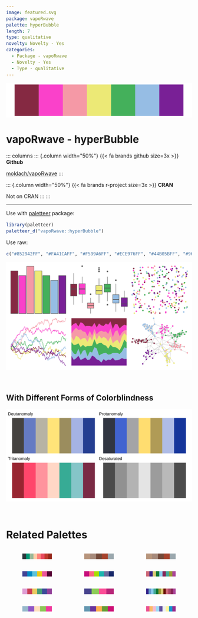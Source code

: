```yaml
---
image: featured.svg
package: vapoRwave
palette: hyperBubble
length: 7
type: qualitative
novelty: Novelty - Yes
categories:
  - Package - vapoRwave
  - Novelty - Yes
  - Type - qualitative
---
```


![](featured.svg)

# vapoRwave - hyperBubble 

::: columns
::: {.column width="50%"}
{{< fa brands github size=3x >}}
**Github**

[moldach/vapoRwave](https://github.com/moldach/vapoRwave)
:::

::: {.column width="50%"}
{{< fa brands r-project size=3x >}}
**CRAN**

Not on CRAN
:::
:::

<hr> 

Use with [paletteer](https://emilhvitfeldt.github.io/paletteer/) package:

```r
library(paletteer)
paletteer_d("vapoRwave::hyperBubble")
```

Use raw:

```r
c("#852942FF", "#FA41CAFF", "#F599A6FF", "#ECE976FF", "#44B05BFF", "#96BDE4FF", "#792096FF")
``` 

![](examples.png) 

  <br>
  
  ## With Different Forms of Colorblindness
  
  ![](colorblind.svg) 

<br>

# Related Palettes

<div class="list" style="display: grid; grid-template-columns: auto auto auto;"> <figure class="figure">
<a href="../../awtools/a_palette/"> <img src="../../awtools/a_palette/featured.svg" style="width: 100%;" class="figure-img"></a>
</figure> <figure class="figure">
<a href="../../ButterflyColors/hamadryas_feronia/"> <img src="../../ButterflyColors/hamadryas_feronia/featured.svg" style="width: 100%;" class="figure-img"></a>
</figure> <figure class="figure">
<a href="../../ButterflyColors/hamadryas_feronia/"> <img src="../../ButterflyColors/hamadryas_feronia/featured.svg" style="width: 100%;" class="figure-img"></a>
</figure> <figure class="figure">
<a href="../../beyonce/X18/"> <img src="../../beyonce/X18/featured.svg" style="width: 100%;" class="figure-img"></a>
</figure> <figure class="figure">
<a href="../../LaCroixColoR/PassionFruit/"> <img src="../../LaCroixColoR/PassionFruit/featured.svg" style="width: 100%;" class="figure-img"></a>
</figure> <figure class="figure">
<a href="../../khroma/muted/"> <img src="../../khroma/muted/featured.svg" style="width: 100%;" class="figure-img"></a>
</figure> <figure class="figure">
<a href="../../MetBrewer/Klimt/"> <img src="../../MetBrewer/Klimt/featured.svg" style="width: 100%;" class="figure-img"></a>
</figure> <figure class="figure">
<a href="../../rockthemes/deelite/"> <img src="../../rockthemes/deelite/featured.svg" style="width: 100%;" class="figure-img"></a>
</figure> <figure class="figure">
<a href="../../pals/tol/"> <img src="../../pals/tol/featured.svg" style="width: 100%;" class="figure-img"></a>
</figure> <figure class="figure">
<a href="../../PrettyCols/Light/"> <img src="../../PrettyCols/Light/featured.svg" style="width: 100%;" class="figure-img"></a>
</figure> <figure class="figure">
<a href="../../PrettyCols/Bold/"> <img src="../../PrettyCols/Bold/featured.svg" style="width: 100%;" class="figure-img"></a>
</figure> <figure class="figure">
<a href="../../yarrr/pony/"> <img src="../../yarrr/pony/featured.svg" style="width: 100%;" class="figure-img"></a>
</figure> 
</div>
